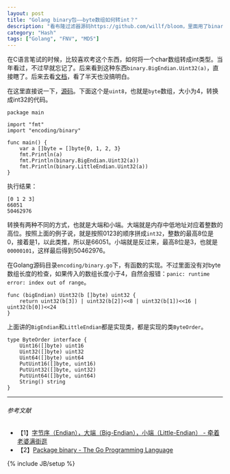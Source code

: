 ```yaml
---
layout: post
title: "Golang binary包——byte数组如何转int？"
description: "看布隆过滤器源码https://github.com/willf/bloom，里面用了binary包，在这里做记录。"
category: "Hash"
tags: ["Golang", "FNV", "MD5"]
---
```


在C语言笔试的时候，比较喜欢考这个东西，如何将一个char数组转成int类型。当年看过，不过早就忘记了。后来看到这种东西`binary.BigEndian.Uint32(a)`，直接瞎了。后来去看[文档](http://golang.org/pkg/encoding/binary/)，看了半天也没搞明白。

在这里直接说一下，[源码](https://github.com/mnhkahn/go_code/blob/master/test_uint8arraytouint32.go)。下面这个是`uint8`，也就是`byte`数组，大小为4，转换成int32的代码。

	package main
	
	import "fmt"
	import "encoding/binary"
	
	func main() {
		var a []byte = []byte{0, 1, 2, 3}
		fmt.Println(a)
		fmt.Println(binary.BigEndian.Uint32(a))
		fmt.Println(binary.LittleEndian.Uint32(a))
	}

<ins class="adsbygoogle"
     style="display:block; text-align:center;"
     data-ad-layout="in-article"
     data-ad-format="fluid"
     data-ad-client="ca-pub-1651120361108148"
     data-ad-slot="4918476613"></ins>
<script>
     (adsbygoogle = window.adsbygoogle || []).push({});
</script>

执行结果：

	[0 1 2 3]
	66051
	50462976

转换有两种不同的方式，也就是大端和小端。大端就是内存中低地址对应着整数的高位。按照上面的例子说，就是按照0123的顺序拼成`int32`，整数的最高8位是0，接着是1，以此类推，所以是66051。小端就是反过来，最高8位是3，也就是`00000101`，这样最后得到50462976。

在Golang源码目录`encoding/binary.go`下，有函数的实现。不过里面没有对byte数组长度的检查，如果传入的数组长度小于4，自然会报错：`panic: runtime error: index out of range`。

	func (bigEndian) Uint32(b []byte) uint32 {
		return uint32(b[3]) | uint32(b[2])<<8 | uint32(b[1])<<16 | uint32(b[0])<<24
	}

上面讲的`BigEndian`和`LittleEndian`都是实现类，都是实现的类`ByteOrder`。

	type ByteOrder interface {
        Uint16([]byte) uint16
        Uint32([]byte) uint32
        Uint64([]byte) uint64
        PutUint16([]byte, uint16)
        PutUint32([]byte, uint32)
        PutUint64([]byte, uint64)
        String() string
	}

---

###### *参考文献*
+ 【1】[字节序（Endian），大端（Big-Endian），小端（Little-Endian） - 牵着老婆满街逛](http://www.cppblog.com/tx7do/archive/2009/01/06/71276.html)
+ 【2】[Package binary - The Go Programming Language](http://golang.org/pkg/encoding/binary/)

{% include JB/setup %}